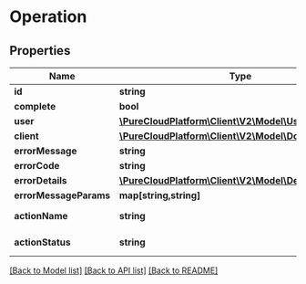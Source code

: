# Operation

## Properties
Name | Type | Description | Notes
------------ | ------------- | ------------- | -------------
**id** | **string** |  | [optional] 
**complete** | **bool** |  | [optional] 
**user** | [**\PureCloudPlatform\Client\V2\Model\User**](User.md) |  | [optional] 
**client** | [**\PureCloudPlatform\Client\V2\Model\DomainEntityRef**](DomainEntityRef.md) |  | [optional] 
**errorMessage** | **string** |  | [optional] 
**errorCode** | **string** |  | [optional] 
**errorDetails** | [**\PureCloudPlatform\Client\V2\Model\Detail[]**](Detail.md) |  | [optional] 
**errorMessageParams** | **map[string,string]** |  | [optional] 
**actionName** | **string** | Action name | [optional] 
**actionStatus** | **string** | Action status | [optional] 

[[Back to Model list]](../README.md#documentation-for-models) [[Back to API list]](../README.md#documentation-for-api-endpoints) [[Back to README]](../README.md)


